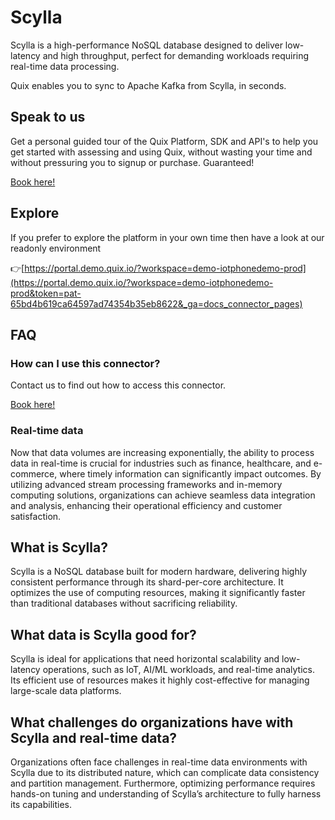 <!-- START MARKDOWN -->
<!--[tech-name]-->
# Scylla

<!--[blurb-about-tech]-->
Scylla is a high-performance NoSQL database designed to deliver low-latency and high throughput, perfect for demanding workloads requiring real-time data processing.

Quix enables you to sync to Apache Kafka <span id="to_or_from">from</span> <span id="techname">Scylla</span>, in seconds.

## Speak to us

Get a personal guided tour of the Quix Platform, SDK and API's to help you get started with assessing and using Quix, without wasting your time and without pressuring you to signup or purchase. Guaranteed!

[Book here!](https://quix.io/book-a-demo)


## Explore

If you prefer to explore the platform in your own time then have a look at our readonly environment

👉[https://portal.demo.quix.io/?workspace=demo-iotphonedemo-prod](https://portal.demo.quix.io/?workspace=demo-iotphonedemo-prod&token=pat-65bd4b619ca64597ad74354b35eb8622&_ga=docs_connector_pages)


## FAQ 

### How can I use this connector?

Contact us to find out how to access this connector.

[Book here!](https://quix.io/book-a-demo)

### Real-time data

Now that data volumes are increasing exponentially, the ability to process data in real-time is crucial for industries such as finance, healthcare, and e-commerce, where timely information can significantly impact outcomes. By utilizing advanced stream processing frameworks and in-memory computing solutions, organizations can achieve seamless data integration and analysis, enhancing their operational efficiency and customer satisfaction.

## What is <span id="techname">Scylla</span>?

<!--[tech-seo-text]-->
Scylla is a NoSQL database built for modern hardware, delivering highly consistent performance through its shard-per-core architecture. It optimizes the use of computing resources, making it significantly faster than traditional databases without sacrificing reliability.

## What data is <span id="techname">Scylla</span> good for?

<!--[tech-data-seo-text]-->
Scylla is ideal for applications that need horizontal scalability and low-latency operations, such as IoT, AI/ML workloads, and real-time analytics. Its efficient use of resources makes it highly cost-effective for managing large-scale data platforms.

## What challenges do organizations have with <span id="techname">Scylla</span> and real-time data?

<!--[tech-challenges-seo-text]-->
Organizations often face challenges in real-time data environments with Scylla due to its distributed nature, which can complicate data consistency and partition management. Furthermore, optimizing performance requires hands-on tuning and understanding of Scylla’s architecture to fully harness its capabilities.
<!-- END MARKDOWN -->